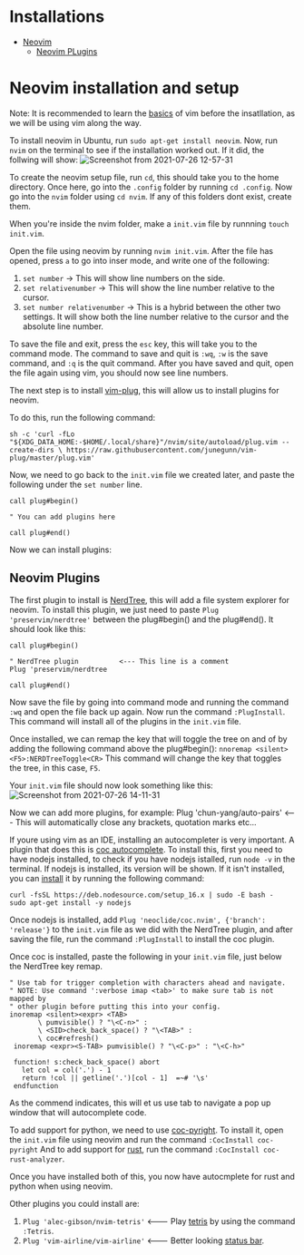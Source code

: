 # Installations

- [Neovim](#neovim-installation-and-setup)
  - [Neovim PLugins](#neovim-plugins)

# Neovim installation and setup

Note: It is recommended to learn the [basics](https://www.youtube.com/watch?v=ggSyF1SVFr4) of vim before the insatllation, as we will be using vim along the way.

To install neovim in Ubuntu, run `sudo apt-get install neovim`.  Now, run `nvim` on the terminal to see if the installation worked out. If it did, the follwing will show:
![Screenshot from 2021-07-26 12-57-31](https://user-images.githubusercontent.com/48255007/126994756-fd7f51ce-94cd-4342-a797-4ac95a98c215.png)

To create the neovim setup file, run `cd`, this should take you to the home directory. Once here, go into the `.config` folder by running `cd .config`. Now go into the `nvim` folder using `cd nvim`. If any of this folders dont exist, create them.

When you're inside the nvim folder, make a `init.vim` file by runnning `touch init.vim`. 

Open the file using neovim by running `nvim init.vim`. After the file has opened, press `a` to go into inser mode, and write one of the following:

1. `set number` -> This will show line numbers on the side.
2. `set relativenumber` -> This will show the line number relative to the cursor.
3. `set number relativenumber` -> This is a hybrid between the other two settings. It will show both the line number relative to the cursor and the absolute line number.

To save the file and exit, press the `esc` key, this will take you to the command mode. The command to save and quit is `:wq`, `:w` is the save command, and `:q` is the quit command. After you have saved and quit, open the file again using vim, you should now see line numbers.

The next step is to install [vim-plug](https://github.com/junegunn/vim-plug), this will allow us to install plugins for neovim. 

To do this, run the following command:

`sh -c 'curl -fLo "${XDG_DATA_HOME:-$HOME/.local/share}"/nvim/site/autoload/plug.vim --create-dirs \
       https://raw.githubusercontent.com/junegunn/vim-plug/master/plug.vim'`

Now, we need to go back to the `init.vim` file we created later, and paste the following under the `set number` line. 

````
call plug#begin()

" You can add plugins here

call plug#end()
````

Now we can install plugins:

## Neovim Plugins
The first plugin to install is [NerdTree](https://github.com/preservim/nerdtree), this will add a file system explorer for neovim.  To install this plugin, we just need to paste `Plug 'preservim/nerdtree'` between the plug#begin() and the plug#end(). It should look like this:

````
call plug#begin()

" NerdTree plugin          <--- This line is a comment
Plug 'preservim/nerdtree

call plug#end()
````

Now save the file by going into command mode and running the command `:wq` and open the file back up again. Now run the command `:PlugInstall`. This command will install all of the plugins in the `init.vim` file.

Once installed, we can remap the key that will toggle the tree on and of by adding the following command above the plug#begin(): 
`nnoremap <silent> <F5>:NERDTreeToggle<CR>`
This command will change the key that toggles the tree, in this case, `F5`.

Your `init.vim` file should now look something like this:
![Screenshot from 2021-07-26 14-11-31](https://user-images.githubusercontent.com/48255007/126994645-38824e49-a933-4351-90b4-32901805a4e1.png)

Now we can add more plugins, for example:
Plug 'chun-yang/auto-pairs'  <---  This will automatically close any brackets, quotation marks etc...

If youre using vim as an IDE, installing an autocompleter is very important. A plugin that does this is [coc autocomplete](https://github.com/neoclide/coc.nvim).
To install this, first you need to have nodejs installed, to check if you have nodejs istalled, run `node -v` in the terminal. If nodejs is installed, its version will be shown. If it isn't installed, you can [install](https://github.com/nodesource/distributions/blob/master/README.md#debinstall) it by running the following command:
````
curl -fsSL https://deb.nodesource.com/setup_16.x | sudo -E bash -
sudo apt-get install -y nodejs
````
Once nodejs is installed, add `Plug 'neoclide/coc.nvim', {'branch': 'release'}` to the `init.vim` file as we did with the NerdTree plugin, and after saving the file, run the command `:PlugInstall` to install the coc plugin.

Once coc is installed, paste the following in your `init.vim` file, just below the NerdTree key remap.

````
" Use tab for trigger completion with characters ahead and navigate.
" NOTE: Use command ':verbose imap <tab>' to make sure tab is not mapped by
" other plugin before putting this into your config.
inoremap <silent><expr> <TAB>
       \ pumvisible() ? "\<C-n>" :
       \ <SID>check_back_space() ? "\<TAB>" :
       \ coc#refresh()
 inoremap <expr><S-TAB> pumvisible() ? "\<C-p>" : "\<C-h>"
 
 function! s:check_back_space() abort
   let col = col('.') - 1
   return !col || getline('.')[col - 1]  =~# '\s'
 endfunction
````
As the commend indicates, this will et us use tab to navigate a pop up window that will autocomplete code.

To add support for python, we need to use [coc-pyright](https://github.com/fannheyward/coc-pyright). To install it, open the `init.vim`  file using neovim and run the command `:CocInstall coc-pyright`
And to add support for [rust](https://github.com/fannheyward/coc-rust-analyzer), run the command `:CocInstall coc-rust-analyzer`.

Once you have installed both of this, you now have autocmplete for rust and python when using neovim.

Other plugins you could install are:
1. `Plug 'alec-gibson/nvim-tetris'`  <--- Play [tetris](https://github.com/alec-gibson/nvim-tetris) by using the command `:Tetris`.
2. `Plug 'vim-airline/vim-airline'`  <--- Better looking [status bar](https://github.com/vim-airline/vim-airline).
